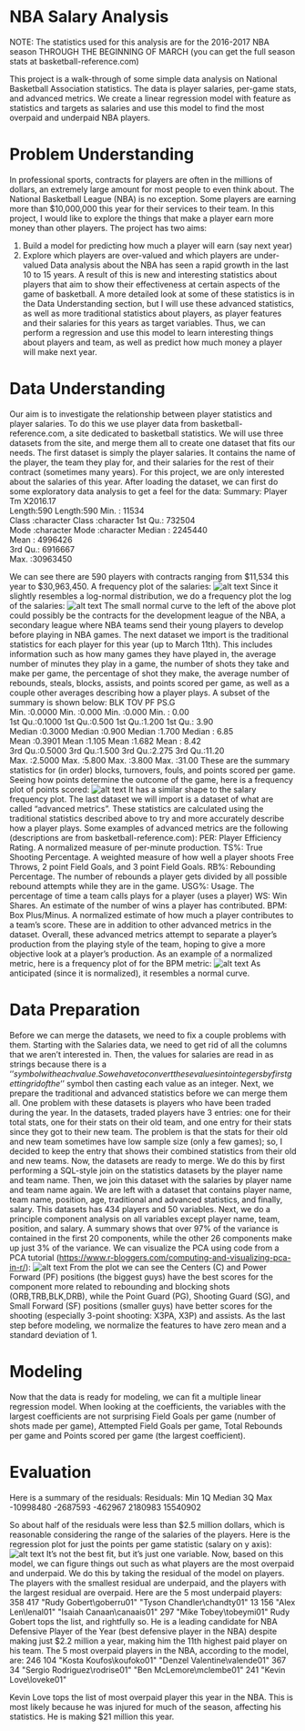 # NBA Salary Analysis
NOTE: The statistics used for this analysis are for the 2016-2017 NBA season THROUGH THE BEGINNING OF MARCH (you can get the full season stats at basketball-reference.com)

This project is a walk-through of some simple data analysis on National Basketball Association statistics. 
The data is player salaries, per-game stats, and advanced metrics.
We create a linear regression model with feature as statistics and targets as salaries and use this model to find the most overpaid and underpaid NBA players.


# Problem Understanding
In professional sports, contracts for players are often in the millions of dollars, an extremely large amount for most people to even think about. The National Basketball League (NBA) is no exception. Some players are earning more than $10,000,000 this year for their services to their team. 
In this project, I would like to explore the things that make a player earn more money than other players. The project has two aims:
1.	Build a model for predicting how much a player will earn (say next year)
2.	Explore which players are over-valued and which players are under-valued
Data analysis about the NBA has seen a rapid growth in the last 10 to 15 years. A result of this is new and interesting statistics about players that aim to show their effectiveness at certain aspects of the game of basketball. A more detailed look at some of these statistics is in the Data Understanding section, but I will use these advanced statistics, as well as more traditional statistics about players, as player features and their salaries for this years as target variables. Thus, we can perform a regression and use this model to learn interesting things about players and team, as well as predict how much money a player will make next year. 

# Data Understanding
Our aim is to investigate the relationship between player statistics and player salaries. To do this we use player data from basketball-reference.com, a site dedicated to basketball statistics. We will use three datasets from the site, and merge them all to create one dataset that fits our needs. 
The first dataset is simply the player salaries. It contains the name of the player, the team they play for, and their salaries for the rest of their contract (sometimes many years). For this project, we are only interested about the salaries of this year. After loading the dataset, we can first do some exploratory data analysis to get a feel for the data:
Summary: 
    Player               Tm               X2016.17       
 Length:590         Length:590         Min.   :   11534  
 Class :character   Class :character   1st Qu.:  732504  
 Mode  :character   Mode  :character   Median : 2245440  
                                       Mean   : 4996426  
                                       3rd Qu.: 6916667  
                                       Max.   :30963450

We can see there are 590 players with contracts ranging from $11,534 this year to $30,963,450.
A frequency plot of the salaries:
 ![alt text](https://cloud.githubusercontent.com/assets/11395913/25955896/b3545bf4-366a-11e7-9520-da0123ff00b8.png)
Since it slightly resembles a log-normal distribution, we do a frequency plot the log of the salaries:
 ![alt text](https://cloud.githubusercontent.com/assets/11395913/25955914/ba467686-366a-11e7-8d8c-2fa52219ab3c.png)
The small normal curve to the left of the above plot could possibly be the contracts for the development league of the NBA, a secondary league where NBA teams send their young players to develop before playing in NBA games. 
The next dataset we import is the traditional statistics for each player for this year (up to March 11th). This includes information such as how many games they have played in, the average number of minutes they play in a game, the number of shots they take and make per game, the percentage of shot they make, the average number of rebounds, steals, blocks, assists, and points scored per game, as well as a couple other averages describing how a player plays. A subset of the summary is shown below:
      BLK              TOV              PF             PS.G      
 Min.   :0.0000   Min.   :0.000   Min.   :0.000   Min.   : 0.00  
 1st Qu.:0.1000   1st Qu.:0.500   1st Qu.:1.200   1st Qu.: 3.90  
 Median :0.3000   Median :0.900   Median :1.700   Median : 6.85  
 Mean   :0.3901   Mean   :1.105   Mean   :1.682   Mean   : 8.42  
 3rd Qu.:0.5000   3rd Qu.:1.500   3rd Qu.:2.275   3rd Qu.:11.20  
 Max.   :2.5000   Max.   :5.800   Max.   :3.800   Max.   :31.00 
These are the summary statistics for (in order) blocks, turnovers, fouls, and points scored per game. Seeing how points determine the outcome of the game, here is a frequency plot of points scored:
 ![alt text](https://cloud.githubusercontent.com/assets/11395913/25955984/e9aff618-366a-11e7-8671-ea30ff3a603d.png)
It has a similar shape to the salary frequency plot. 
The last dataset we will import is a dataset of what are called “advanced metrics”. These statistics are calculated using the traditional statistics described above to try and more accurately describe how a player plays. Some examples of advanced metrics are the following (descriptions are from basketball-reference.com):
PER: Player Efficiency Rating. A normalized measure of per-minute production.
TS%: True Shooting Percentage. A weighted measure of how well a player shoots Free Throws, 2 point Field Goals, and 3 point Field Goals.
RB%: Rebounding Percentage. The number of rebounds a player gets divided by all possible rebound attempts while they are in the game.
USG%: Usage. The percentage of time a team calls plays for a player (uses a player)
WS: Win Shares. An estimate of the number of wins a player has contributed.
BPM: Box Plus/Minus. A normalized estimate of how much a player contributes to a team’s score.
These are in addition to other advanced metrics in the dataset. Overall, these advanced metrics attempt to separate a player’s production from the playing style of the team, hoping to give a more objective look at a player’s production. 
As an example of a normalized metric, here is a frequency plot of for the BPM metric:
 ![alt text](https://cloud.githubusercontent.com/assets/11395913/25955991/f0e3a5b0-366a-11e7-922c-367a17bc13d9.png)
As anticipated (since it is normalized), it resembles a normal curve. 
# Data Preparation
Before we can merge the datasets, we need to fix a couple problems with them. Starting with the Salaries data, we need to get rid of all the columns that we aren’t interested in. Then, the values for salaries are read in as strings because there is a ‘$’ symbol with each value. So we have to convert these values into integers by first getting rid of the ‘$’ symbol then casting each value as an integer. 
Next, we prepare the traditional and advanced statistics before we can merge them all. One problem with these datasets is players who have been traded during the year. In the datasets, traded players have 3 entries: one for their total stats, one for their stats on their old team, and one entry for their stats since they got to their new team. The problem is that the stats for their old and new team sometimes have low sample size (only a few games); so, I decided to keep the entry that shows their combined statistics from their old and new teams. 
Now, the datasets are ready to merge. We do this by first performing a SQL-style join on the statistics datasets by the player name and team name. Then, we join this dataset with the salaries by player name and team name again. We are left with a dataset that contains player name, team name, position, age, traditional and advanced statistics, and finally, salary. This datasets has 434 players and 50 variables. 
Next, we do a principle component analysis on all variables except player name, team, position, and salary. A summary shows that over 97% of the variance is contained in the first 20 components, while the other 26 components make up just 3% of the variance. We can visualize the PCA using code from a PCA tutorial (https://www.r-bloggers.com/computing-and-visualizing-pca-in-r/):
 ![alt text](https://cloud.githubusercontent.com/assets/11395913/25956060/11880ad6-366b-11e7-8489-e824696e8546.png)
From the plot we can see the Centers (C) and Power Forward (PF) positions (the biggest guys) have the best scores for the component more related to rebounding and blocking shots (ORB,TRB,BLK,DRB), while the Point Guard (PG), Shooting Guard (SG), and Small Forward (SF) positions (smaller guys) have better scores for the shooting (especially 3-point shooting: X3PA, X3P) and assists. 
As the last step before modeling, we normalize the features to have zero mean and a standard deviation of 1.
# Modeling
Now that the data is ready for modeling, we can fit a multiple linear regression model. When looking at the coefficients, the variables with the largest coefficients are not surprising Field Goals per game (number of shots made per game), Attempted Field Goals per game, Total Rebounds per game and Points scored per game (the largest coefficient).
# Evaluation
Here is a summary of the residuals:
Residuals:
      Min        1Q    Median        3Q       Max 
-10998480  -2687593   -462967   2180983  15540902 

So about half of the residuals were less than $2.5 million dollars, which is reasonable considering the range of the salaries of the players.
Here is the regression plot for just the points per game statistic (salary on y axis):
 ![alt text](https://cloud.githubusercontent.com/assets/11395913/25956078/1a605d52-366b-11e7-8b82-6fd4942bfd2d.png)
It’s not the best fit, but it’s just one variable.
Now, based on this model, we can figure things out such as what players are the most overpaid and underpaid. We do this by taking the residual of the model on players. The players with the smallest residual are underpaid, and the players with the largest residual are overpaid. Here are the 5 most underpaid players:
                        358                         417 
   "Rudy Gobert\\goberru01" "Tyson Chandler\\chandty01" 
                         13                         156 
        "Alex Len\\lenal01"  "Isaiah Canaan\\canaais01" 
                        297 
    "Mike Tobey\\tobeymi01" 
Rudy Gobert tops the list, and rightfully so. He is a leading candidate for NBA Defensive Player of the Year (best defensive player in the NBA) despite making just $2.2 million a year, making him the 11th highest paid player on his team.
The 5 most overpaid players in the NBA, according to the model, are: 
                          246                           104 
    "Kosta Koufos\\koufoko01" "Denzel Valentine\\valende01" 
                          367                            34 
"Sergio Rodriguez\\rodrise01"     "Ben McLemore\\mclembe01" 
                          241 
       "Kevin Love\\loveke01" 

Kevin Love tops the list of most overpaid player this year in the NBA. This is most likely because he was injured for much of the season, affecting his statistics. He is making $21 million this year.

